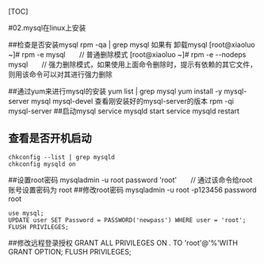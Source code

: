 [TOC]

#02.mysql在linux上安装

##检查是否安装mysql
	rpm -qa | grep mysql
如果有 卸载mysql
	[root@xiaoluo ~]# rpm -e mysql　　// 普通删除模式
	[root@xiaoluo ~]# rpm -e --nodeps mysql　　// 强力删除模式，如果使用上面命令删除时，提示有依赖的其它文件，则用该命令可以对其进行强力删除	

##通过yum来进行mysql的安装
	yum list | grep mysql
	yum install -y mysql-server mysql mysql-devel
查看刚安装好的mysql-server的版本
	rpm -qi mysql-server
##启动mysql
	service mysqld start 
	service mysqld restart
## 查看是否开机启动
	chkconfig --list | grep mysqld
	chkconfig mysqld on
##设置root密码
	mysqladmin -u root password 'root'　　// 通过该命令给root账号设置密码为 root
##修改root密码
	mysqladmin -u root -p123456 password root

	use mysql;
	UPDATE user SET Password = PASSWORD('newpass') WHERE user = 'root';
	FLUSH PRIVILEGES;
##修改远程登录授权
	GRANT ALL PRIVILEGES ON *.* TO 'root'@'%'WITH GRANT OPTION;
	FLUSH PRIVILEGES;
